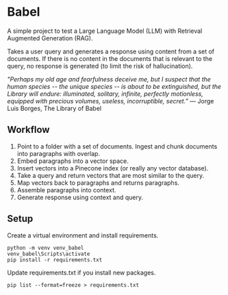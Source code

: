 
# Babel

A simple project to test a Large Language Model (LLM) with Retrieval Augmented Generation (RAG). 

Takes a user query and generates a response using content from a set of documents. If there is no content in the documents that is relevant to the query, no response is generated (to limit the risk of hallucination).

_"Perhaps my old age and fearfulness deceive me, but I suspect that the human species -- the unique species -- is about to be extinguished, but the Library will endure: illuminated, solitary, infinite, perfectly motionless, equipped with precious volumes, useless, incorruptible, secret.”_
― Jorge Luis Borges, The Library of Babel



## Workflow
1. Point to a folder with a set of documents. Ingest and chunk documents into paragraphs with overlap.
2. Embed paragraphs into a vector space. 
3. Insert vectors into a Pinecone index (or really any vector database).
4. Take a query and return vectors that are most similar to the query. 
5. Map vectors back to paragraphs and returns paragraphs.
6. Assemble paragraphs into context.
7. Generate response using context and query.

## Setup

Create a virtual environment and install requirements.
```
python -m venv venv_babel
venv_babel\Scripts\activate
pip install -r requirements.txt
```
Update requirements.txt if you install new packages.
```
pip list --format=freeze > requirements.txt
```